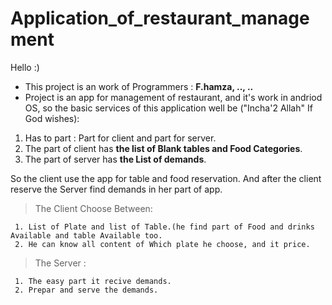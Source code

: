 # Application_of_restaurant_management

Hello :) 
- This project is an work of Programmers : **F.hamza, .., ..**
- Project is an app for management of restaurant, and it's work in andriod OS, so the basic services of this application well be ("Incha'2 Allah" If God wishes):
1. Has to part :
      Part for client and part for server.
2. The part of client has **the list of Blank tables and Food Categories**.
3. The part of server has **the List of demands**.

So the client use the app for table and food reservation. And after the client reserve the Server find demands in her part of app.



> The Client Choose Between:
     
     1. List of Plate and list of Table.(he find part of Food and drinks Available and table Available too.
     2. He can know all content of Which plate he choose, and it price.
     
> The Server :
     
     1. The easy part it recive demands.
     2. Prepar and serve the demands.
      
      
      
